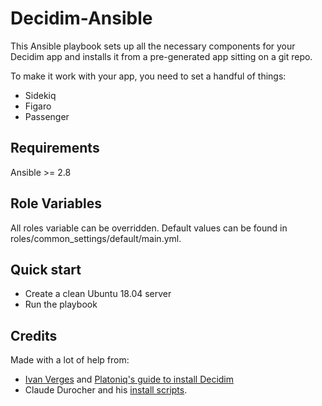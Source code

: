 # Decidim-Ansible

This Ansible playbook sets up all the necessary components for your Decidim app and installs it from a pre-generated app sitting on a git repo.

To make it work with your app, you need to set a handful of things:
- Sidekiq
- Figaro
- Passenger

## Requirements

Ansible >= 2.8

## Role Variables

All roles variable can be overridden. Default values can be found in roles/common_settings/default/main.yml.

## Quick start

- Create a clean Ubuntu 18.04 server
- Run the playbook

## Credits

Made with a lot of help from:
- [Ivan Verges](https://github.com/microstudi) and [Platoniq's guide to install Decidim](https://github.com/Platoniq/decidim-install)
- Claude Durocher and his [install scripts](https://gitlab.forge.gouv.qc.ca/claude.durocher/decidim/tree/master).
